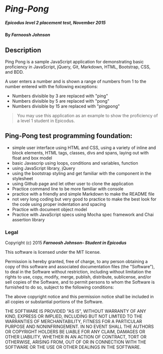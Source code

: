 # _Ping-Pong_

##### Epicodus level 2 placement test, November 2015

#### By _**Farnoosh Johnson**_

## Description

Ping Pong is a sample JavaScript application for demonstrating basic proficiency in JavaScript, jQuery, Git, Markdown, HTML, Bootstrap, CSS, and BDD.

A user enters a number and is shown a range of numbers from 1 to the number entered with the following exceptions:

* Numbers divisible by 3 are replaced with "ping"
* Numbers divisible by 5 are replaced with "pong"
* Numbers divisible by 15 are replaced with "pingpong" 

>You may use this application as an example to show the proficiency of a level 1 student in Epicodus.

## Ping-Pong test programming foundation:

* simple user interface using HTML and CSS, using a variety of inline and block elements, HTML tags, classes, divs and spans, laying out with float and box model
* basic Javascrip using loops, conditions and variables, function
* using JavaScript library, jQuery
* using the bootstrap styling and get familiar with the component in the stylesheet
* using Github page and let other user to clone the application
* Practice command line to be more familiar with console
* practice with a friendly and simple Markdown to make the README file
* not very long coding but very good to practice to make the best look for the code using proper indentation and spacing
* Practice with document object model
* Practice with JavaScript specs using Mocha spec framework and Chai assertion library




### Legal


Copyright (c) 2015 **_Farnoosh Johnson- Student in Epicodus_**

This software is licensed under the MIT license.

Permission is hereby granted, free of charge, to any person obtaining a copy
of this software and associated documentation files (the "Software"), to deal
in the Software without restriction, including without limitation the rights
to use, copy, modify, merge, publish, distribute, sublicense, and/or sell
copies of the Software, and to permit persons to whom the Software is
furnished to do so, subject to the following conditions:

The above copyright notice and this permission notice shall be included in
all copies or substantial portions of the Software.

THE SOFTWARE IS PROVIDED "AS IS", WITHOUT WARRANTY OF ANY KIND, EXPRESS OR
IMPLIED, INCLUDING BUT NOT LIMITED TO THE WARRANTIES OF MERCHANTABILITY,
FITNESS FOR A PARTICULAR PURPOSE AND NONINFRINGEMENT. IN NO EVENT SHALL THE
AUTHORS OR COPYRIGHT HOLDERS BE LIABLE FOR ANY CLAIM, DAMAGES OR OTHER
LIABILITY, WHETHER IN AN ACTION OF CONTRACT, TORT OR OTHERWISE, ARISING FROM,
OUT OF OR IN CONNECTION WITH THE SOFTWARE OR THE USE OR OTHER DEALINGS IN
THE SOFTWARE.


